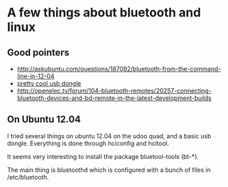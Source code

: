 # A few things about bluetooth and linux

## Good pointers

+ http://askubuntu.com/questions/187092/bluetooth-from-the-command-line-in-12-04
+ [pretty cool usb dongle](http://www.amazon.com/Plugable-Bluetooth-Adapter-Windows-Compatible/dp/B009ZIILLI/)
+ http://openelec.tv/forum/104-bluetooth-remotes/20257-connecting-bluetooth-devices-and-bd-remote-in-the-latest-development-builds

## On Ubuntu 12.04

I tried several things on ubuntu 12.04 on the udoo quad, and a basic usb dongle.
Everything is done through hciconfig and hcitool.

It seems very interesting to install the package bluetool-tools (bt-*).

The main thing is bluetoothd which is configured with a bunch of files in /etc/bluetooth.

